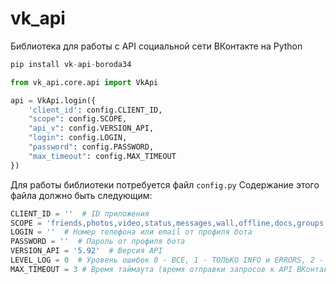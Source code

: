 # vk_api
Библиотека для работы с API социальной сети ВКонтакте на Python

```python
pip install vk-api-boroda34
```

```python
from vk_api.core.api import VkApi

api = VkApi.login({
    'client_id': config.CLIENT_ID,
    "scope": config.SCOPE,
    "api_v": config.VERSION_API,
    "login": config.LOGIN,
    "password": config.PASSWORD,
    "max_timeout": config.MAX_TIMEOUT
})
```

Для работы библиотеки потребуется файл ```config.py```
Содержание этого файла должно быть следующим:
```python
CLIENT_ID = ''  # ID приложения
SCOPE = 'friends,photos,video,status,messages,wall,offline,docs,groups'  # Здесь указаны права доступа
LOGIN = ''  # Номер телефона или email от профиля бота
PASSWORD = ''  # Пароль от профиля бота
VERSION_API = '5.92'  # Версия API
LEVEL_LOG = 0  # Уровень ошибок 0 - ВСЕ, 1 - ТОЛЬКО INFO и ERRORS, 2 - ТОЛЬКО ERRORS
MAX_TIMEOUT = 3 # Время таймаута (время отправки запросов к API ВКонтакте) в секундах

```